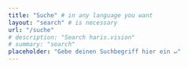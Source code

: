 ```yaml
---
title: "Suche" # in any language you want
layout: "search" # is necessary
url: "/suche"
# description: "Search haris.vision"
# summary: "search"
placeholder: "Gebe deinen Suchbegriff hier ein ↵"
---
```

